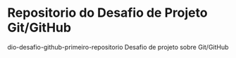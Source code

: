# Repositorio do Desafio de Projeto Git/GitHub
dio-desafio-github-primeiro-repositorio
Desafio de projeto sobre Git/GitHub
